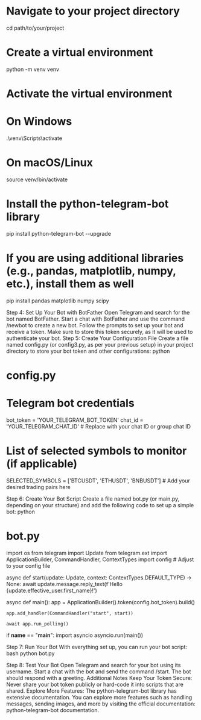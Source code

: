 # Navigate to your project directory
cd path/to/your/project

# Create a virtual environment
python -m venv venv

# Activate the virtual environment
# On Windows
.\venv\Scripts\activate
# On macOS/Linux
source venv/bin/activate
# Install the python-telegram-bot library
pip install python-telegram-bot --upgrade

# If you are using additional libraries (e.g., pandas, matplotlib, numpy, etc.), install them as well
pip install pandas matplotlib numpy scipy


Step 4: Set Up Your Bot with BotFather
Open Telegram and search for the bot named BotFather.
Start a chat with BotFather and use the command /newbot to create a new bot.
Follow the prompts to set up your bot and receive a token. Make sure to store this token securely, as it will be used to authenticate your bot.
Step 5: Create Your Configuration File
Create a file named config.py (or config3.py, as per your previous setup) in your project directory to store your bot token and other configurations:
python
# config.py

# Telegram bot credentials
bot_token = 'YOUR_TELEGRAM_BOT_TOKEN'
chat_id = 'YOUR_TELEGRAM_CHAT_ID'  # Replace with your chat ID or group chat ID

# List of selected symbols to monitor (if applicable)
SELECTED_SYMBOLS = ['BTCUSDT', 'ETHUSDT', 'BNBUSDT']  # Add your desired trading pairs here

Step 6: Create Your Bot Script
Create a file named bot.py (or main.py, depending on your structure) and add the following code to set up a simple bot:
python
# bot.py
import os
from telegram import Update
from telegram.ext import ApplicationBuilder, CommandHandler, ContextTypes
import config  # Adjust to your config file

async def start(update: Update, context: ContextTypes.DEFAULT_TYPE) -> None:
    await update.message.reply_text(f'Hello {update.effective_user.first_name}!')

async def main():
    app = ApplicationBuilder().token(config.bot_token).build()
    
    app.add_handler(CommandHandler("start", start))
    
    await app.run_polling()

if __name__ == "__main__":
    import asyncio
    asyncio.run(main())

Step 7: Run Your Bot
With everything set up, you can run your bot script:
bash
python bot.py

Step 8: Test Your Bot
Open Telegram and search for your bot using its username.
Start a chat with the bot and send the command /start. The bot should respond with a greeting.
Additional Notes
Keep Your Token Secure: Never share your bot token publicly or hard-code it into scripts that are shared.
Explore More Features: The python-telegram-bot library has extensive documentation. You can explore more features such as handling messages, sending images, and more by visiting the official documentation: python-telegram-bot documentation.
